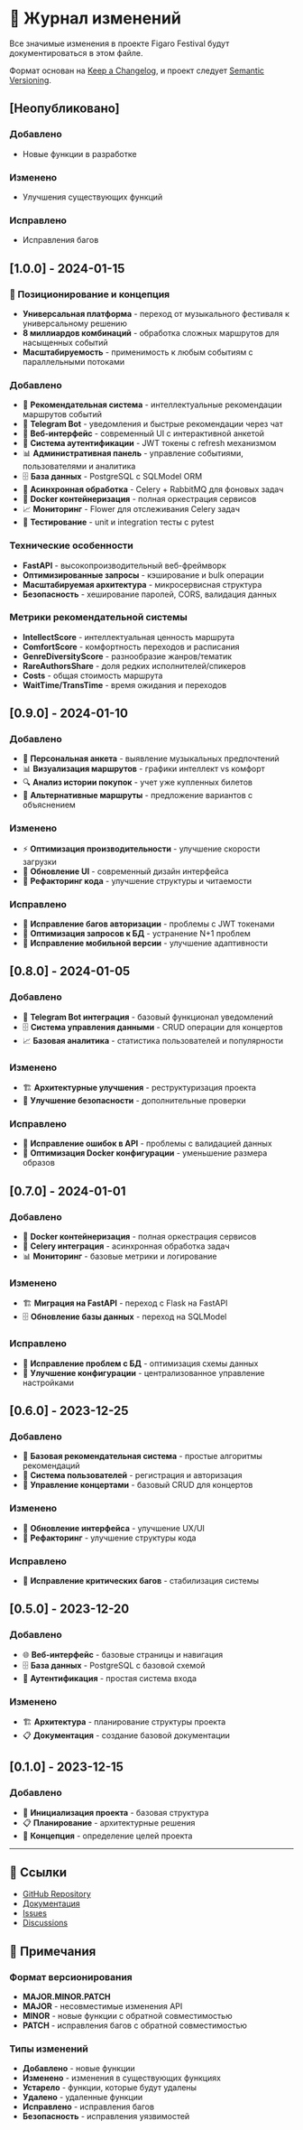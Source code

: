 # 📝 Журнал изменений

Все значимые изменения в проекте Figaro Festival будут документироваться в этом файле.

Формат основан на [Keep a Changelog](https://keepachangelog.com/ru/1.0.0/),
и проект следует [Semantic Versioning](https://semver.org/lang/ru/).

## [Неопубликовано]

### Добавлено
- Новые функции в разработке

### Изменено
- Улучшения существующих функций

### Исправлено
- Исправления багов

## [1.0.0] - 2024-01-15

### 🎯 Позиционирование и концепция
- **Универсальная платформа** - переход от музыкального фестиваля к универсальному решению
- **8 миллиардов комбинаций** - обработка сложных маршрутов для насыщенных событий
- **Масштабируемость** - применимость к любым событиям с параллельными потоками

### Добавлено
- 🎯 **Рекомендательная система** - интеллектуальные рекомендации маршрутов событий
- 📱 **Telegram Bot** - уведомления и быстрые рекомендации через чат
- 🎨 **Веб-интерфейс** - современный UI с интерактивной анкетой
- 🔐 **Система аутентификации** - JWT токены с refresh механизмом
- 📊 **Административная панель** - управление событиями, пользователями и аналитика
- 🗄️ **База данных** - PostgreSQL с SQLModel ORM
- 🔄 **Асинхронная обработка** - Celery + RabbitMQ для фоновых задач
- 🐳 **Docker контейнеризация** - полная оркестрация сервисов
- 📈 **Мониторинг** - Flower для отслеживания Celery задач
- 🧪 **Тестирование** - unit и integration тесты с pytest

### Технические особенности
- **FastAPI** - высокопроизводительный веб-фреймворк
- **Оптимизированные запросы** - кэширование и bulk операции
- **Масштабируемая архитектура** - микросервисная структура
- **Безопасность** - хеширование паролей, CORS, валидация данных

### Метрики рекомендательной системы
- **IntellectScore** - интеллектуальная ценность маршрута
- **ComfortScore** - комфортность переходов и расписания
- **GenreDiversityScore** - разнообразие жанров/тематик
- **RareAuthorsShare** - доля редких исполнителей/спикеров
- **Costs** - общая стоимость маршрута
- **WaitTime/TransTime** - время ожидания и переходов

## [0.9.0] - 2024-01-10

### Добавлено
- 🎵 **Персональная анкета** - выявление музыкальных предпочтений
- 📊 **Визуализация маршрутов** - графики интеллект vs комфорт
- 🔍 **Анализ истории покупок** - учет уже купленных билетов
- 🎯 **Альтернативные маршруты** - предложение вариантов с объяснением

### Изменено
- ⚡ **Оптимизация производительности** - улучшение скорости загрузки
- 🎨 **Обновление UI** - современный дизайн интерфейса
- 🔧 **Рефакторинг кода** - улучшение структуры и читаемости

### Исправлено
- 🐛 **Исправление багов авторизации** - проблемы с JWT токенами
- 🔧 **Оптимизация запросов к БД** - устранение N+1 проблем
- 📱 **Исправление мобильной версии** - улучшение адаптивности

## [0.8.0] - 2024-01-05

### Добавлено
- 📱 **Telegram Bot интеграция** - базовый функционал уведомлений
- 🗄️ **Система управления данными** - CRUD операции для концертов
- 📈 **Базовая аналитика** - статистика пользователей и популярности

### Изменено
- 🏗️ **Архитектурные улучшения** - реструктуризация проекта
- 🔐 **Улучшение безопасности** - дополнительные проверки

### Исправлено
- 🐛 **Исправление ошибок в API** - проблемы с валидацией данных
- 🔧 **Оптимизация Docker конфигурации** - уменьшение размера образов

## [0.7.0] - 2024-01-01

### Добавлено
- 🐳 **Docker контейнеризация** - полная оркестрация сервисов
- 🔄 **Celery интеграция** - асинхронная обработка задач
- 📊 **Мониторинг** - базовые метрики и логирование

### Изменено
- 🏗️ **Миграция на FastAPI** - переход с Flask на FastAPI
- 🗄️ **Обновление базы данных** - переход на SQLModel

### Исправлено
- 🐛 **Исправление проблем с БД** - оптимизация схемы данных
- 🔧 **Улучшение конфигурации** - централизованное управление настройками

## [0.6.0] - 2023-12-25

### Добавлено
- 🎯 **Базовая рекомендательная система** - простые алгоритмы рекомендаций
- 👤 **Система пользователей** - регистрация и авторизация
- 🎵 **Управление концертами** - базовый CRUD для концертов

### Изменено
- 🎨 **Обновление интерфейса** - улучшение UX/UI
- 🔧 **Рефакторинг** - улучшение структуры кода

### Исправлено
- 🐛 **Исправление критических багов** - стабилизация системы

## [0.5.0] - 2023-12-20

### Добавлено
- 🌐 **Веб-интерфейс** - базовые страницы и навигация
- 🗄️ **База данных** - PostgreSQL с базовой схемой
- 🔐 **Аутентификация** - простая система входа

### Изменено
- 🏗️ **Архитектура** - планирование структуры проекта
- 📋 **Документация** - создание базовой документации

## [0.1.0] - 2023-12-15

### Добавлено
- 🎵 **Инициализация проекта** - базовая структура
- 📋 **Планирование** - архитектурные решения
- 🎯 **Концепция** - определение целей проекта

---

## 🔗 Ссылки

- [GitHub Repository](https://github.com/dmagog/Figaro)
- [Документация](https://docs.figaro-festival.com)
- [Issues](https://github.com/dmagog/Figaro/issues)
- [Discussions](https://github.com/dmagog/Figaro/discussions)

## 📝 Примечания

### Формат версионирования
- **MAJOR.MINOR.PATCH**
- **MAJOR** - несовместимые изменения API
- **MINOR** - новые функции с обратной совместимостью
- **PATCH** - исправления багов с обратной совместимостью

### Типы изменений
- **Добавлено** - новые функции
- **Изменено** - изменения в существующих функциях
- **Устарело** - функции, которые будут удалены
- **Удалено** - удаленные функции
- **Исправлено** - исправления багов
- **Безопасность** - исправления уязвимостей 
